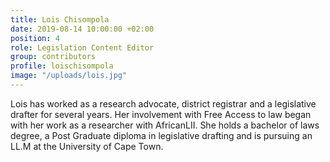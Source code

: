 ```yaml
---
title: Lois Chisompola
date: 2019-08-14 10:00:00 +02:00
position: 4
role: Legislation Content Editor
group: contributors
profile: loischisompola
image: "/uploads/lois.jpg"
---
```


Lois has worked as a research advocate, district registrar and a legislative drafter for several years. Her involvement with Free Access to law began with her work as a researcher with AfricanLII. She holds a bachelor of laws degree, a Post Graduate diploma in legislative drafting and is pursuing an LL.M at the University of Cape Town.